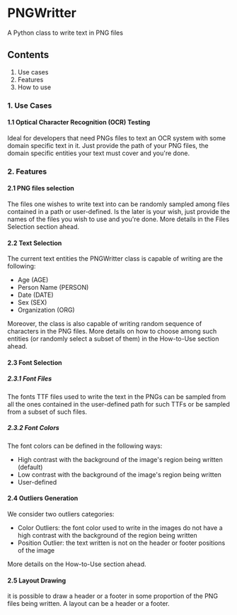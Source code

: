 # PNGWritter
A Python class to write text in PNG files

## Contents
 1. Use cases
 2. Features
 3. How to use

### 1. Use Cases
#### 1.1 Optical Character Recognition (OCR) Testing
Ideal for developers that need PNGs files to text an OCR system with some domain specific text in it. Just provide the path of your PNG files, the domain specific entities your text must cover and you're done.

### 2. Features
#### 2.1 PNG files selection
The files one wishes to write text into can be randomly sampled among files contained in a path or user-defined. Is the later is your wish, just provide the names of the files you wish to use and you're done. More details in the Files Selection section ahead.

#### 2.2 Text Selection

The current text entities the PNGWritter class is capable of writing are the following:
 - Age (AGE)
 - Person Name (PERSON)
 - Date (DATE)
 - Sex (SEX)
 - Organization (ORG)
   
Moreover, the class is also capable of writing random sequence of characters in the PNG files. More details on how to choose among such entities (or randomly select a subset of them) in the How-to-Use section ahead. 

#### 2.3 Font Selection

##### 2.3.1 Font Files

The fonts TTF files used to write the text in the PNGs can be sampled from all the ones contained in the user-defined path for such TTFs or be sampled from a subset of such files.   

##### 2.3.2 Font Colors

The font colors can be defined in the following ways:
- High contrast with the background of the image's region being written (default)
- Low contrast with the background of the image's region being written
- User-defined

#### 2.4 Outliers Generation

We consider two outliers categories:

- Color Outliers: the font color used to write in the images do not have a high contrast with the background of the region being written
- Position Outlier: the text written is not on the header or footer positions of the image

More details on the How-to-Use section ahead.

#### 2.5 Layout Drawing
it is possible to draw a header or a footer in some proportion of the PNG files being written. A layout can be a header or a footer.



